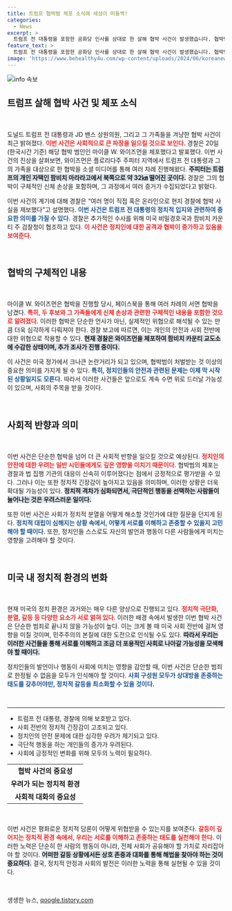 ```yaml
---
title: 트럼프 협박범 체포 소식에 세상이 떠들썩!
categories:
  - News
excerpt: >
  트럼프 전 대통령을 포함한 공화당 인사를 상대로 한 살해 협박 사건이 발생했습니다. 협박범은 플로리다에서 체포됐으며, 경찰은 비밀경호국과 협력해 수사를 진행 중입니다. 안전이 우려되는 상황에서 긴장감이 감돕니다!
feature_text: >
  트럼프 전 대통령을 포함한 공화당 인사를 상대로 한 살해 협박 사건이 발생했습니다. 협박범은 플로리다에서 체포됐으며, 경찰은 비밀경호국과 협력해 수사를 진행 중입니다. 안전이 우려되는 상황에서 긴장감이 감돕니다!
image: 'https://www.behealthy4u.com/wp-content/uploads/2024/06/koreanews.jpg'
---
```


<p><img src="https://www.behealthy4u.com/wp-content/uploads/2024/06/koreanews.jpg" alt="info 속보" /></p>

<h2 data-ke-size="size26">트럼프 살해 협박 사건 및 체포 소식</h2>

<p data-ke-size="size16">&nbsp;</p>

<p>도널드 트럼프 전 대통령과 JD 밴스 상원의원, 그리고 그 가족들을 겨냥한 협박 사건이 최근 밝혀졌다. <b><span style="color: #ee2323;">이번 사건은 사회적으로 큰 파장을 일으킬 것으로 보인다.</span></b> 경찰은 20일(한국시간 기준) 해당 협박 범인인 마이클 W. 와이즈먼을 체포했다고 발표했다. 이번 사건의 진상을 살펴보면, 와이즈먼은 플로리다주 주피터 지역에서 트럼프 전 대통령과 그의 가족을 대상으로 한 협박을 소셜 미디어를 통해 여러 차례 진행해왔다. <b><span style="background-color: #21538527;">주피터는 트럼프의 개인 자택인 팜비치 마라라고에서 북쪽으로 약 32㎞ 떨어진 곳이다.</span></b> 경찰은 그의 협박이 구체적인 신체 손상을 포함하며, 그 과정에서 여러 증거가 수집되었다고 밝혔다. </p>

<p>이번 사건의 계기에 대해 경찰은 “여러 명이 직접 혹은 온라인으로 현지 경찰에 협박 사실을 제보했다”고 설명했다. <b><span style="color: #1a5490;">이번 사건은 트럼프 전 대통령의 정치적 입지와 관련하여 중요한 의미를 가질 수 있다.</span></b> 경찰은 추가적인 수사를 위해 미국 비밀경호국과 팜비치 카운티 주 검찰청이 협조하고 있다. <b><span style="color: #ee2323;">이 사건은 정치인에 대한 공격과 협박이 증가하고 있음을 보여준다.</span></b></p>

<p data-ke-size="size16">&nbsp;</p>

<h2 data-ke-size="size26">협박의 구체적인 내용</h2>

<p data-ke-size="size16">&nbsp;</p>

<p>마이클 W. 와이즈먼은 협박을 진행할 당시, 페이스북을 통해 여러 차례의 서면 협박을 남겼다. <b><span style="color: #ee2323;">특히, 두 후보와 그 가족들에게 신체 손상과 관련한 구체적인 내용을 포함한 것으로 알려졌다.</span></b> 이러한 협박은 단순한 언사가 아닌, 실제적인 위협으로 해석될 수 있는 만큼 더욱 심각하게 다뤄져야 한다. 경찰 보고에 따르면, 이는 개인의 안전과 사회 전반에 대한 위협으로 작용할 수 있다. <b><span style="background-color: #21538527;">현재 경찰은 와이즈먼을 체포하여 팜비치 카운티 교도소에 수감한 상태이며, 추가 조사가 진행 중이다.</span></b></p>

<p>이 사건은 미국 정가에서 크나큰 논란거리가 되고 있으며, 협박범이 처벌받는 것 이상의 중요한 의미를 가지게 될 수 있다. <b><span style="color: #1a5490;">특히, 정치인들의 안전과 관련된 문제는 이제 막 시작된 상황일지도 모른다.</span></b> 따라서 이러한 사건들은 앞으로도 계속 수면 위로 드러날 가능성이 있으며, 사회의 주목을 받을 것이다.</p>

<p data-ke-size="size16">&nbsp;</p>

<h2 data-ke-size="size26">사회적 반향과 의미</h2>

<p data-ke-size="size16">&nbsp;</p>

<p>이번 사건은 단순한 협박을 넘어 더 큰 사회적 반향을 일으킬 것으로 예상된다. <b><span style="color: #ee2323;">정치인의 안전에 대한 우려는 일반 시민들에게도 깊은 영향을 미치기 때문이다.</span></b> 협박범의 체포는 경찰과 법 집행 기관의 대응이 신속히 이루어졌다는 점에서 긍정적으로 평가받을 수 있다. 그러나 이는 또한 정치적 긴장감이 높아지고 있음을 의미하며, 이러한 상황은 더욱 확대될 가능성이 있다. <b><span style="background-color: #21538527;">정치적 격차가 심화되면서, 극단적인 행동을 선택하는 사람들이 늘어나는 것은 우려스러운 일이다.</span></b></p>

<p>또한 이번 사건은 사회가 정치적 분열을 어떻게 해소할 것인가에 대한 질문을 던지게 된다. <b><span style="color: #1a5490;">정치적 대립이 심해지는 상황 속에서, 어떻게 서로를 이해하고 존중할 수 있을지 고민해야 할 때이다.</span></b> 또한, 정치인들 스스로도 자신의 발언과 행동이 다른 사람들에게 미치는 영향을 고려해야 할 것이다. </p>

<p data-ke-size="size16">&nbsp;</p>

<h2 data-ke-size="size26">미국 내 정치적 환경의 변화</h2>

<p data-ke-size="size16">&nbsp;</p>

<p>현재 미국의 정치 환경은 과거와는 매우 다른 양상으로 진행되고 있다. <b><span style="color: #ee2323;">정치적 극단화, 분열, 갈등 등 다양한 요소가 서로 얽혀 있다.</span></b> 이러한 배경 속에서 발생한 이번 협박 사건은 단순한 범죄로 끝나지 않을 가능성이 높다. 이는 크게 볼 때 미국 사회 전반에 걸쳐 영향을 미칠 것이며, 민주주의의 본질에 대한 도전으로 인식될 수도 있다. <b><span style="background-color: #21538527;">따라서 우리는 이러한 사건들을 통해 서로를 이해하고 조금 더 포용적인 사회로 나아갈 가능성을 모색해야 할 때이다.</span></b></p>

<p>정치인들의 발언이나 행동이 사회에 미치는 영향을 감안할 때, 이번 사건은 단순한 범죄로 한정될 수 없음을 모두가 인식해야 할 것이다. <b><span style="color: #1a5490;">사회 구성원 모두가 상대방을 존중하는 태도를 갖추어야만, 정치적 갈등을 최소화할 수 있을 것이다.</span></b></p>

<p data-ke-size="size16">&nbsp;</p>

<hr>

<ul>
<li>트럼프 전 대통령, 경찰에 의해 보호받고 있다.</li>
<li>사회 전반의 정치적 긴장감이 고조되고 있다.</li>
<li>정치인의 안전 문제에 대한 심각한 우려가 제기되고 있다.</li>
<li>극단적 행동을 하는 개인들의 증가가 우려된다.</li>
<li>사회에 긍정적인 변화를 위해 모두의 노력이 필요하다.</li>
</ul>

<table>
<tbody>
<tr>
<td style="text-align: center; height: 17px;"><b>협박 사건의 중요성</b></td>
</tr>
<tr>
<td style="text-align: center; height: 17px;"><b>우려가 되는 정치적 환경</b></td>
</tr>
<tr>
<td style="text-align: center; height: 17px;"><b>사회적 대화의 중요성</b></td>
</tr>
</tbody>
</table>

<p data-ke-size="size16">&nbsp;</p>

<p>이번 사건은 평화로운 정치적 담론이 어떻게 위협받을 수 있는지를 보여준다. <b><span style="color: #ee2323;">갈등이 깊어지는 정치적 환경 속에서, 우리는 서로를 이해하고 존중하는 태도를 실천해야 한다.</span></b> 이러한 노력은 단순히 한 사람의 행동이 아니라, 전체 사회가 공유해야 할 가치로 자리잡아야 할 것이다. <b><span style="background-color: #21538527;">어떠한 갈등 상황에서든 상호 존중과 대화를 통해 해법을 찾아야 하는 것이 중요하다.</span></b> 결국, 정치적 안정과 사회의 발전은 이러한 노력을 통해 실현될 수 있을 것이다. </p>

<p data-ke-size="size16">&nbsp;</p>
생생한 뉴스, <a href="https://qoogle.tistory.com" rel="dofollow">qoogle.tistory.com</a>


